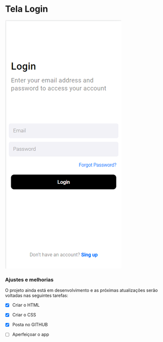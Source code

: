# Tela Login



<img src="./assets/Captura de tela 2021-11-02 002846.png" alt="app-image">



### Ajustes e melhorias

O projeto ainda está em desenvolvimento e as próximas atualizações serão voltadas nas seguintes tarefas:

- [x] Criar o HTML 
- [x] Criar o CSS 
- [x] Posta no GITHUB 
- [ ] Aperfeiçoar o app 




